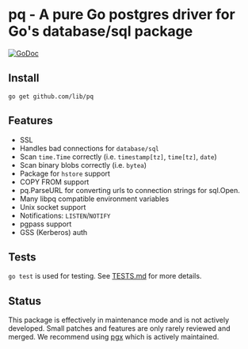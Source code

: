 # pq - A pure Go postgres driver for Go's database/sql package

[![GoDoc](https://godoc.org/github.com/lib/pq?status.svg)](https://pkg.go.dev/github.com/lib/pq?tab=doc)

## Install

	go get github.com/lib/pq

## Features

* SSL
* Handles bad connections for `database/sql`
* Scan `time.Time` correctly (i.e. `timestamp[tz]`, `time[tz]`, `date`)
* Scan binary blobs correctly (i.e. `bytea`)
* Package for `hstore` support
* COPY FROM support
* pq.ParseURL for converting urls to connection strings for sql.Open.
* Many libpq compatible environment variables
* Unix socket support
* Notifications: `LISTEN`/`NOTIFY`
* pgpass support
* GSS (Kerberos) auth

## Tests

`go test` is used for testing.  See [TESTS.md](TESTS.md) for more details.

## Status

This package is effectively in maintenance mode and is not actively developed. Small patches and features are only rarely reviewed and merged. We recommend using [pgx](https://github.com/jackc/pgx) which is actively maintained.
